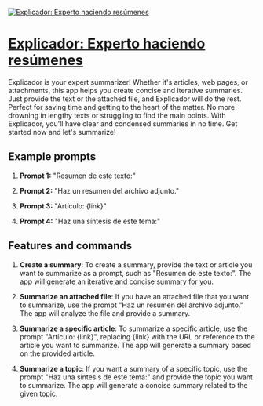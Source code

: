 [![Explicador: Experto haciendo resúmenes](https://files.oaiusercontent.com/file-wOleU5a1Fih8iQrxbt0fSbAD?se=2123-10-16T04%3A22%3A48Z&sp=r&sv=2021-08-06&sr=b&rscc=max-age%3D31536000%2C%20immutable&rscd=attachment%3B%20filename%3Dicon.jpg&sig=q/OC0/qTpBigG/82eAuOsvia0Z60SX9NzN%2BqzPQ%2BGDk%3D)](https://chat.openai.com/g/g-N1GUlO9Do-explicador-experto-haciendo-resumenes)

# [Explicador: Experto haciendo resúmenes](https://chat.openai.com/g/g-N1GUlO9Do-explicador-experto-haciendo-resumenes)

Explicador is your expert summarizer! Whether it's articles, web pages, or attachments, this app helps you create concise and iterative summaries. Just provide the text or the attached file, and Explicador will do the rest. Perfect for saving time and getting to the heart of the matter. No more drowning in lengthy texts or struggling to find the main points. With Explicador, you'll have clear and condensed summaries in no time. Get started now and let's summarize!

## Example prompts

1. **Prompt 1:** "Resumen de este texto:"

2. **Prompt 2:** "Haz un resumen del archivo adjunto."

3. **Prompt 3:** "Artículo: {link}"

4. **Prompt 4:** "Haz una síntesis de este tema:"

## Features and commands

1. **Create a summary**: To create a summary, provide the text or article you want to summarize as a prompt, such as "Resumen de este texto:". The app will generate an iterative and concise summary for you.

2. **Summarize an attached file**: If you have an attached file that you want to summarize, use the prompt "Haz un resumen del archivo adjunto." The app will analyze the file and provide a summary.

3. **Summarize a specific article**: To summarize a specific article, use the prompt "Artículo: {link}", replacing {link} with the URL or reference to the article you want to summarize. The app will generate a summary based on the provided article.

4. **Summarize a topic**: If you want a summary of a specific topic, use the prompt "Haz una síntesis de este tema:" and provide the topic you want to summarize. The app will generate a concise summary related to the given topic.